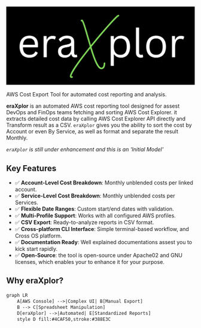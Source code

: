 ![Banner](docs/assets/images/eraXplor.jpeg)

AWS Cost Export Tool for automated cost reporting and analysis.

**eraXplor** is an automated AWS cost reporting tool designed for assest DevOps and FinOps teams fetching and sorting AWS Cost Explorer.
it extracts detailed cost data by calling AWS Cost Explorer API directly and Transform result as a CSV.
`eraXplor` gives you the ability to sort the cost by Account or even By Service, as well as format and separate the result Monthly.

*`eraXplor` is still under enhancement and this is an 'Initial Model'*


## Key Features
- ✅ **Account-Level Cost Breakdown**: Monthly unblended costs per linked account.
- ✅ **Service-Level Cost Breakdown**: Monthly unblended costs per Services.
- ✅ **Flexible Date Ranges**: Custom start/end dates with validation.
- ✅ **Multi-Profile Support**: Works with all configured AWS profiles.
- ✅ **CSV Export**: Ready-to-analyze reports in CSV format.
- ✅ **Cross-platform CLI Interface**: Simple terminal-based workflow, and Cross OS platform.
- ✅ **Documentation Ready**: Well explained documentations assest you to kick start rapidly.
- ✅ **Open-Source**: the tool is open-source under Apache02 and GNU licenses, which enables your to enhance it for your purpose.

## Why eraXplor?
```mermaid
graph LR
    A[AWS Console] -->|Complex UI| B[Manual Export]
    B --> C[Spreadsheet Manipulation]
    D[eraXplor] -->|Automated| E[Standardized Reports]
    style D fill:#4CAF50,stroke:#388E3C
```
